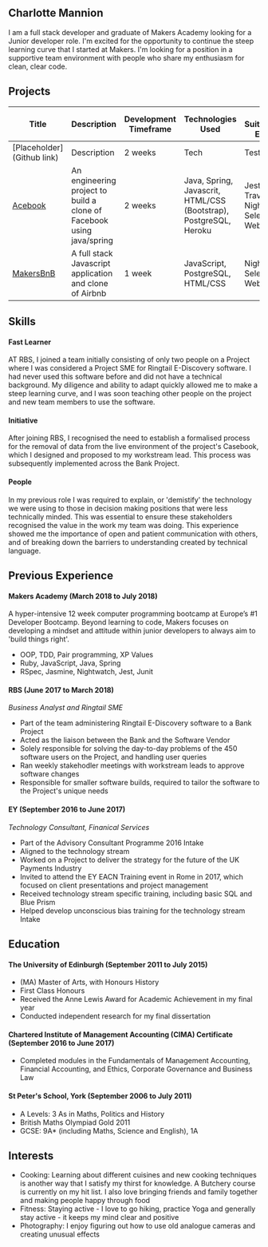 ## Charlotte Mannion

I am a full stack developer and graduate of Makers Academy looking for a Junior developer role. I'm excited for the opportunity to continue the steep learning curve that I started at Makers. I'm looking for a position in a supportive team environment with people who share my enthusiasm for clean, clear code.

## Projects
| Title | Description | Development Timeframe | Technologies Used | Test Suites/CIs/CDs Employed |
|--|--|--|--|--|
| [Placeholder](Github link) | Description | 2 weeks | Tech | Test suit |
| [Acebook](https://github.com/anderscodes/mother_acebook) | An engineering project to build a clone of Facebook using java/spring | 2 weeks | Java, Spring, Javascrit, HTML/CSS (Bootstrap), PostgreSQL, Heroku | Jest, Junit, Travis, Nightwatch, Selenium-Webdriver |
| [MakersBnB](https://github.com/ellie-keen/makersBnb) | A full stack Javascript application and clone of Airbnb | 1 week | JavaScript, PostgreSQL, HTML/CSS | Nightwatch, Selenium-Webdriver |

## Skills

#### Fast Learner

AT RBS, I joined a team initially consisting of only two people on a Project where I was considered a Project SME for Ringtail E-Discovery software.  I had never used this software before and did not have a technical background. My diligence and ability to adapt quickly allowed me to make a steep learning curve, and I was soon teaching other people on the project and new team members to use the software.

#### Initiative

After joining RBS, I recognised the need to establish a formalised process for the removal of data from the live environment of the project's Casebook, which I designed and proposed to my workstream lead. This process was subsequently implemented across the Bank Project.

#### People

In my previous role I was required to explain, or 'demistify' the technology we were using  to those in decision making positions that were less technically minded. This was essential to ensure these stakeholders recognised the value in the work my team was doing.  This experience showed me the importance of open and patient communication with others, and of breaking down the barriers to understanding created by technical language.  

## Previous Experience

#### Makers Academy (March 2018 to July 2018)

A hyper-intensive 12 week computer programming bootcamp at Europe’s #1 Developer Bootcamp. Beyond learning to code, Makers focuses on developing a mindset and attitude within junior developers to always aim to 'build things right'.

- OOP, TDD, Pair programming, XP Values
- Ruby, JavaScript, Java, Spring
- RSpec, Jasmine, Nightwatch, Jest, Junit

#### RBS (June 2017 to March 2018)    
*Business Analyst and Ringtail SME*  
- Part of the team administering Ringtail E-Discovery software to a Bank Project
- Acted as the liaison between the Bank and the Software Vendor
- Solely responsible for solving the day-to-day problems of the 450 software users on the Project, and handling user queries
- Ran weekly stakehodler meetings with workstream leads to approve software changes
- Responsible for smaller software builds, required to tailor the software to the Project's unique needs

#### EY (September 2016 to June 2017)   
*Technology Consultant, Finanical Services*  
- Part of the Advisory Consultant Programme 2016 Intake
- Aligned to the technology stream
- Worked on a Project to deliver the strategy for the future of the UK Payments Industry
- Invited to attend the EY EACN Training event in Rome in 2017, which focused on client presentations and project management
- Received technology stream specific training, including basic SQL and Blue Prism
- Helped develop unconscious bias training for the technology stream Intake

## Education

#### The University of Edinburgh (September 2011 to July 2015)

- (MA) Master of Arts, with Honours History
- First Class Honours
- Received the Anne Lewis Award for Academic Achievement in my final year
- Conducted independent research for my final dissertation

#### Chartered Institute of Management Accounting (CIMA) Certificate (September 2016 to June 2017)
- Completed modules in the Fundamentals of Management Accounting, Financial Accounting,
and Ethics, Corporate Governance and Business Law

#### St Peter's School, York (September 2006 to July 2011)
- A Levels: 3 As in Maths, Politics and History
- British Maths Olympiad Gold 2011
- GCSE: 9A* (including Maths, Science and English), 1A

## Interests

- Cooking: Learning about different cuisines and new cooking techniques is another way that I satisfy my thirst for knowledge. A Butchery course is currently on my hit list. I also love bringing friends and family together and making people happy through food
- Fitness: Staying active - I love to go hiking, practice Yoga and generally stay active - it keeps my mind clear and positive
- Photography: I enjoy figuring out how to use old analogue cameras and creating unusual effects
